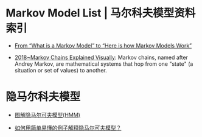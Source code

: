 # Markov Model List | 马尔科夫模型资料索引

- [From “What is a Markov Model” to “Here is how Markov Models Work”](https://hackernoon.com/from-what-is-a-markov-model-to-here-is-how-markov-models-work-1ac5f4629b71#.9mrz6lizf)

- [2018~Markov Chains Explained Visually](http://setosa.io/ev/markov-chains/): Markov chains, named after Andrey Markov, are mathematical systems that hop from one "state" (a situation or set of values) to another.

# 隐马尔科夫模型

- [图解隐马尔可夫模型(HMM)](http://www.cnblogs.com/crazyacking/p/6505033.html)

- [如何用简单易懂的例子解释隐马尔可夫模型？](https://www.zhihu.com/question/20962240)
